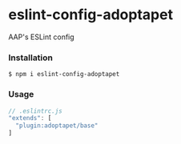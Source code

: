 # eslint-config-adoptapet
AAP's ESLint config

### Installation

```
$ npm i eslint-config-adoptapet
```

### Usage

```js
// .eslintrc.js
"extends": [
  "plugin:adoptapet/base"
]
```
